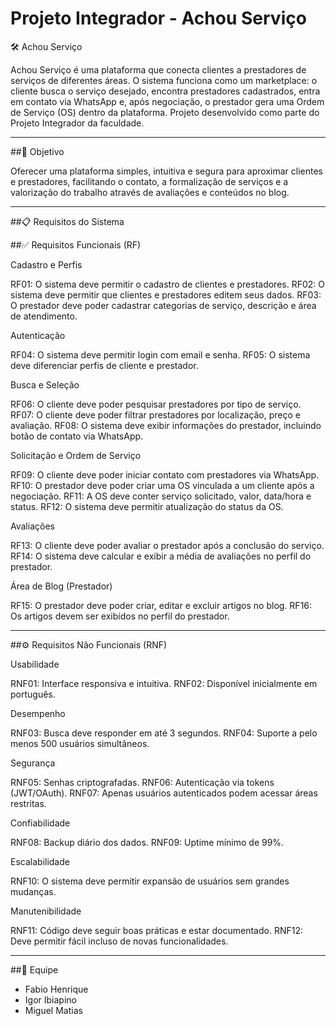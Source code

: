 # Projeto Integrador - Achou Serviço

🛠️ Achou Serviço

Achou Serviço é uma plataforma que conecta clientes a prestadores de serviços de diferentes áreas.
O sistema funciona como um marketplace: o cliente busca o serviço desejado, encontra prestadores cadastrados, entra em contato via WhatsApp e, após negociação, o prestador gera uma Ordem de Serviço (OS) dentro da plataforma.
Projeto desenvolvido como parte do Projeto Integrador da faculdade.

---

##📌 Objetivo

Oferecer uma plataforma simples, intuitiva e segura para aproximar clientes e prestadores, facilitando o contato, a formalização de serviços e a valorização do trabalho através de avaliações e conteúdos no blog.

---

##📋 Requisitos do Sistema

##✅ Requisitos Funcionais (RF)

Cadastro e Perfis

RF01: O sistema deve permitir o cadastro de clientes e prestadores.
RF02: O sistema deve permitir que clientes e prestadores editem seus dados.
RF03: O prestador deve poder cadastrar categorias de serviço, descrição e área de atendimento.

Autenticação

RF04: O sistema deve permitir login com email e senha.
RF05: O sistema deve diferenciar perfis de cliente e prestador.

Busca e Seleção

RF06: O cliente deve poder pesquisar prestadores por tipo de serviço.
RF07: O cliente deve poder filtrar prestadores por localização, preço e avaliação.
RF08: O sistema deve exibir informações do prestador, incluindo botão de contato via WhatsApp.

Solicitação e Ordem de Serviço

RF09: O cliente deve poder iniciar contato com prestadores via WhatsApp.
RF10: O prestador deve poder criar uma OS vinculada a um cliente após a negociação.
RF11: A OS deve conter serviço solicitado, valor, data/hora e status.
RF12: O sistema deve permitir atualização do status da OS.

Avaliações

RF13: O cliente deve poder avaliar o prestador após a conclusão do serviço.
RF14: O sistema deve calcular e exibir a média de avaliações no perfil do prestador.

Área de Blog (Prestador)

RF15: O prestador deve poder criar, editar e excluir artigos no blog.
RF16: Os artigos devem ser exibidos no perfil do prestador.

---

##⚙️ Requisitos Não Funcionais (RNF)

Usabilidade

RNF01: Interface responsiva e intuitiva.
RNF02: Disponível inicialmente em português.

Desempenho

RNF03: Busca deve responder em até 3 segundos.
RNF04: Suporte a pelo menos 500 usuários simultâneos.

Segurança

RNF05: Senhas criptografadas.
RNF06: Autenticação via tokens (JWT/OAuth).
RNF07: Apenas usuários autenticados podem acessar áreas restritas.

Confiabilidade

RNF08: Backup diário dos dados.
RNF09: Uptime mínimo de 99%.

Escalabilidade

RNF10: O sistema deve permitir expansão de usuários sem grandes mudanças.

Manutenibilidade

RNF11: Código deve seguir boas práticas e estar documentado.
RNF12: Deve permitir fácil incluso de novas funcionalidades.

---

##👥 Equipe
- Fabio Henrique   
- Igor Ibiapino 
- Miguel Matias
